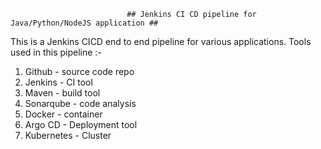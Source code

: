                               ## Jenkins CI CD pipeline for Java/Python/NodeJS application ##

This is a Jenkins CICD end to end pipeline for various applications. Tools used in this pipeline :-

1. Github - source code repo
2. Jenkins - CI tool
3. Maven - build tool
4. Sonarqube - code analysis
5. Docker - container
6. Argo CD - Deployment tool
7. Kubernetes - Cluster
